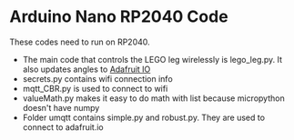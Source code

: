# Arduino Nano RP2040 Code
These codes need to run on RP2040.   
* The main code that controls the LEGO leg wirelessly is lego_leg.py. It also updates angles to [Adafruit IO]([https://https://io.adafruit.com](https://io.adafruit.com/ZhangBN/dashboards/lego-leg))   
* secrets.py contains wifi connection info   
* mqtt_CBR.py is used to connect to wifi   
* valueMath.py makes it easy to do math with list because micropython doesn't have numpy
* Folder umqtt contains simple.py and robust.py. They are used to connect to adafruit.io   
